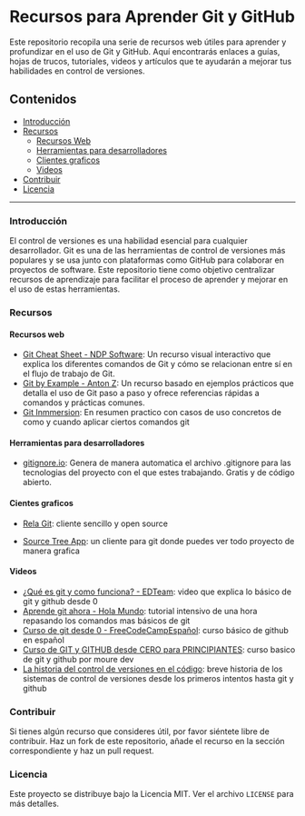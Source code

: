 # Recursos para Aprender Git y GitHub

Este repositorio recopila una serie de recursos web útiles para aprender y profundizar en el uso de Git y GitHub. Aquí encontrarás enlaces a guías, hojas de trucos, tutoriales, videos y artículos que te ayudarán a mejorar tus habilidades en control de versiones.

## Contenidos
- [Introducción](#introducción)
- [Recursos](#recursos)
  - [Recursos Web](#recursos-web)
  - [Herramientas para desarrolladores](#herramientas-desarrollo)
  - [Clientes graficos](#clientes)
  - [Videos](#videos)
- [Contribuir](#contribuir)
- [Licencia](#licencia)

---

### Introducción

El control de versiones es una habilidad esencial para cualquier desarrollador. Git es una de las herramientas de control de versiones más populares y se usa junto con plataformas como GitHub para colaborar en proyectos de software. Este repositorio tiene como objetivo centralizar recursos de aprendizaje para facilitar el proceso de aprender y mejorar en el uso de estas herramientas.

### Recursos

#### Recursos web
- [Git Cheat Sheet - NDP Software](https://ndpsoftware.com/git-cheatsheet.html#loc=workspace): Un recurso visual interactivo que explica los diferentes comandos de Git y cómo se relacionan entre sí en el flujo de trabajo de Git.
- [Git by Example - Anton Z](https://antonz.org/git-by-example/): Un recurso basado en ejemplos prácticos que detalla el uso de Git paso a paso y ofrece referencias rápidas a comandos y prácticas comunes.
- [Git Inmmersion](https://gitimmersion.com/lab_04.html): En resumen practico con casos de uso concretos de como y cuando aplicar ciertos comandos git

#### Herramientas para desarrolladores 
- [gitignore.io](https://www.toptal.com/developers/gitignore/): Genera de manera automatica el archivo .gitignore para las tecnologias del proyecto con el que estes trabajando. Gratis y de código abierto.


#### Cientes graficos 
- [Rela Git](https://rela.dev/download): cliente sencillo y open source 

- [Source Tree App](https://www.sourcetreeapp.com/): un cliente para git donde puedes ver todo proyecto de manera grafica

#### Videos
<!-- Aquí puedes agregar más enlaces a videos útiles -->
- [¿Qué es git y como funciona? - EDTeam](https://www.youtube.com/watch?v=jGehuhFhtnE): video que explica lo básico de git y github desde 0 
- [Aprende git ahora - Hola Mundo](https://www.youtube.com/watch?v=VdGzPZ31ts8): tutorial intensivo de una hora repasando los comandos mas básicos de git
- [Curso de git desde 0 - FreeCodeCampEspañol](https://www.youtube.com/watch?v=h2ZzlNVl-nI): curso básico de github en español
- [Curso de GIT y GITHUB desde CERO para PRINCIPIANTES](https://www.youtube.com/watch?v=3GymExBkKjE&t=195s): curso basico de git y github por moure dev 
- [La historia del control de versiones en el código](https://www.youtube.com/watch?v=KiZRXFJbG98): breve historia de los sistemas de control de versiones desde los primeros intentos hasta git y github
### Contribuir

Si tienes algún recurso que consideres útil, por favor siéntete libre de contribuir. Haz un fork de este repositorio, añade el recurso en la sección correspondiente y haz un pull request.

### Licencia

Este proyecto se distribuye bajo la Licencia MIT. Ver el archivo `LICENSE` para más detalles.
